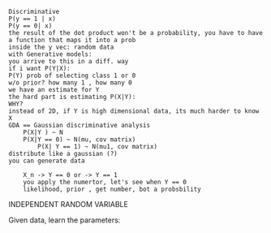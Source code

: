 	Discriminative
	P(y == 1 | x)
	P(y == 0| x)
	the result of the dot product won't be a probability, you have to have a function that maps it into a prob
	inside the y vec: random data
	with Generative models:
	you arrive to this in a diff. way
	if i want P(Y|X):
	P(Y) prob of selecting class 1 or 0
	w/o prior? how many 1 , how many 0
	we have an estimate for Y
	the hard part is estimating P(X|Y):
	WHY? 
	instead of 2D, if Y is high dimensional data, its much harder to know X
	GDA == Gaussian discriminative analysis
		P(X|Y ) ~ N
		P(X|Y == 0) ~ N(mu, cov matrix)
			P(X| Y == 1) ~ N(mu1, cov matrix)
	distribute like a gaussian (?)
	you can generate data

		X_n -> Y == 0 or -> Y == 1
		you apply the numertor, let's see when Y == 0
		likelihood, prior , get number, bot a probsbility
		
INDEPENDENT RANDOM VARIABLE
	
Given data, learn the parameters:

	